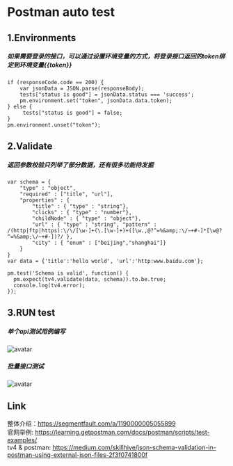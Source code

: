 # Postman auto test
## 1.Environments
##### 如果需要登录的接口，可以通过设置环境变量的方式，将登录接口返回的token绑定到环境变量{{token}}
```
if (responseCode.code == 200) {
    var jsonData = JSON.parse(responseBody);
    tests["status is good"] = jsonData.status === 'success';
    pm.environment.set("token", jsonData.data.token);
} else {
     tests["status is good"] = false;
}
pm.environment.unset("token");
```

## 2.Validate
##### 返回参数校验只列举了部分数据，还有很多功能待发掘
```
var schema = {
	"type" : "object",
	"required" : ["title", "url"],
	"properties" : {
		"title" : { "type" : "string"},
		"clicks" : { "type" : "number"},
		"childNode" : { "type" : "object"},
		"url" : { "type" : "string", "pattern" : /(http|ftp|https):\/\/[\w-]+(\.[\w-]+)+([\w.,@?^=%&amp;:\/~+#-]*[\w@?^=%&amp;\/~+#-])?/ },
		"city" : { "enum" : ["beijing","shanghai"]}
	}
}
var data = {'title':'hello world', 'url':'http:www.baidu.com'};

pm.test('Schema is valid', function() {
  pm.expect(tv4.validate(data, schema)).to.be.true;
  console.log(tv4.error);
});
```
## 3.RUN test
##### 单个api测试用例编写
![avatar](https://image-static.segmentfault.com/470/240/470240710-5729648a3591e)
##### 批量接口测试
![avatar](https://image-static.segmentfault.com/268/104/268104085-572964941bc26)



## Link
整体介绍：https://segmentfault.com/a/1190000005055899   
官网举例: https://learning.getpostman.com/docs/postman/scripts/test-examples/   
tv4 & postman: https://medium.com/skillhive/json-schema-validation-in-postman-using-external-json-files-2f3f0741800f
